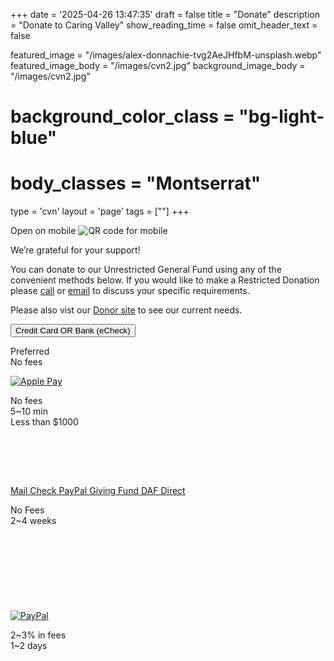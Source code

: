 +++
date = '2025-04-26 13:47:35'
draft = false
title = "Donate"
description = "Donate to Caring Valley"
show_reading_time = false
omit_header_text = false

featured_image = "/images/alex-donnachie-tvg2AeJHfbM-unsplash.webp"
featured_image_body = "/images/cvn2.jpg"
background_image_body = "/images/cvn2.jpg"
# background_color_class = "bg-light-blue"
# body_classes = "Montserrat"

type = 'cvn'
layout = 'page'
tags = [""]
+++

<div class="cf">
  <div class="f6 tc pl3 mw4 dn db-ns fr">
      Open on mobile
      <image src='{{<fixURL "/images/202505/CVN Donate General Fund QR.png">}}' alt="QR code for mobile"/>
  </div>
  <p>We’re grateful for your support!</p>
  <p>You can donate to our <span class="green">Unrestricted General Fund</span> using any of the convenient methods below. If you would like to make a <span class="blue">Restricted Donation</span> please <a class="link blue" href='{{<fixURL "/contact" >}}'>call</a> or <a href="mailto:donations@caringvalley.org" class="link blue">email</a> to discuss your specific requirements.</p>
  <p>Please also vist our <a class="link blue" href='{{<fixURL "/donors" >}}'>Donor site</a> to see our current needs.</p>
</div>
<div class="flex justify-around items-stretch bg-white mb3 pv3">
      <button class="w-60 ba b--white br3 ph2 pv1 hover-gold bg-dark-green white"
        zeffy-form-link="https://www.zeffy.com/embed/donation-form/donate-to-make-a-difference-14280?modal=true">
        Credit&nbsp;Card OR Bank&nbsp;(eCheck)
      </button>
      <p class="b f6 dark-blue">Preferred<br>No fees</p>
</div>
<div class="flex justify-around justify-between-ns items-stretch flex-wrap">
<!--more-->
    <div class="w-30-ns flex flex-wrap item-center justify-around bg-white ph2 tc pb3 mb3" style="min-height:175px">
      <a href="http6://www.zeffy.com/donation-form/donate-to-make-a-difference-14280" class="flex item-center justify-center br3 pv1 ph2 hover-bg-near-white bg-white">
        <img class="mw4" src='{{<fixURL "/images/202505/ApplePay-GooglePay.svg">}}' alt="Apple Pay" />
      </a>
      <p class="b f6 dark-blue mv0 flex flex-column justify-end">No fees<br>5~10 min<br>Less than $1000</p>
    </div>
    <div class="w-35-ns flex flex-column items-stretch justify-around bg-white ph2 tc p3 mb3" style="min-height:200px">
      <a class="link flex items-stretch justify-center ba b--white br3 ph2 hover-gray bg-light-orange white" href="https://www.zeffy.com/ticketing/cvn-2025-inner-circle">
        Mail Check
      </a>
       <a class="link flex items-stretch justify-center br3 ph2 hover-gold bg-dark-blue white" href="https://paypal.com/us/fundraiser/charity/5519072">
        PayPal&nbsp;Giving&nbsp;Fund
      </a>
      <a class="link flex items-stretch justify-center br3 ph2 hover-gold bg-purple white" href="https://www.dafdirect.org/DAFDirect/daflink?_dafdirect_settings=MzMzMDQxMjI5XzIxMTFfYzI1MmZhMWUtOGM1Mi00OTg5LWIwYTItZDAxODBiNDcyNTM4&designatedText=R2VuZXJhbCBGdW5k&amountValue=MjY4">
        DAF&nbsp;Direct
      </a>
      <!-- <button class="flex items-stretch justify-center br3 ph2 hover-gold bg-purple white" onclick="document.location='https://www.dafdirect.org/DAFDirect/daflink?_dafdirect_settings=MzMzMDQxMjI5XzIxMTFfYzI1MmZhMWUtOGM1Mi00OTg5LWIwYTItZDAxODBiNDcyNTM4&designatedText=R2VuZXJhbCBGdW5k&amountValue=MjY4'">
        DAF&nbsp;Direct
      </button> -->
      <p class="b f6 dark-blue mv0 flex flex-column justify-end">No Fees<br>2~4 weeks</p>
    </div>  
    <div class="w-30-ns flex flex-column items-stretch justify-around bg-white ph2 tc pb3 mb3">
      <a href="https://www.paypal.com/donate/?hosted_button_id=CGL6E4ZY9KSKE" class="flex items-stretch justify-center br3 pa2 hover-bg-near-white bg-white"><img class="mw4" src="/images/202505/pp_h_rgb.png" alt="PayPal" /></a>
      <p class="b f6 dark-blue flex flex-column justify-end">2~3% in fees<br>1~2 days</p>
    </div>
</div>

<script src="https://zeffy-scripts.s3.ca-central-1.amazonaws.com/embed-form-script.min.js"></script>
<script src="https://www.paypal.com/sdk/js?client-id=BAAZUNwskl8tOC7pll96z540-X1nWh7o9xcDbS5XMIQkv0Y636awx6JyxyHd_It-OpgBkNaJSD5VCsugrg&components=hosted-buttons&enable-funding=venmo&currency=USD"></script>

<!-- <form action="https://www.paypal.com/donate" method="post" target="_top">
<input type="hidden" name="hosted_button_id" value="AJP4243BPQNXQ" />
<input type="image" class="mw4" src="/images/202505/pp_h_rgb.png" border="0" name="submit" title="PayPal - The safer, easier way to pay online!" alt="Donate with PayPal button" />
<img alt="" border="0" src="https://www.paypal.com/en_US/i/scr/pixel.gif" width="1" height="1" />
</form> -->

<!-- daf direct
<script type = "text/javascript">_dafdirect_settings="333041229_2000_09d23139-57e8-4cf5-b667-e4d0b3f93876"</script>
<script type = "text/javascript" src = "https://www.dafdirect.org/ddirect/dafdirect4.js"></script> -->


